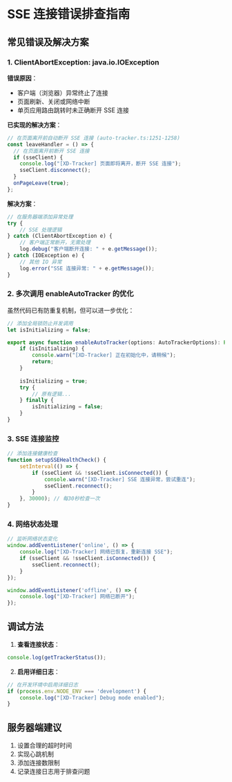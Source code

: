 # SSE 连接错误排查指南

## 常见错误及解决方案

### 1. ClientAbortException: java.io.IOException

**错误原因**：
- 客户端（浏览器）异常终止了连接
- 页面刷新、关闭或网络中断
- 单页应用路由跳转时未正确断开 SSE 连接

**已实现的解决方案**：
```javascript
// 在页面离开前自动断开 SSE 连接 (auto-tracker.ts:1251-1258)
const leaveHandler = () => {
  // 在页面离开前断开 SSE 连接
  if (sseClient) {
    console.log("[XD-Tracker] 页面即将离开，断开 SSE 连接");
    sseClient.disconnect();
  }
  onPageLeave(true);
};
```

**解决方案**：
```javascript
// 在服务器端添加异常处理
try {
    // SSE 处理逻辑
} catch (ClientAbortException e) {
    // 客户端正常断开，无需处理
    log.debug("客户端断开连接: " + e.getMessage());
} catch (IOException e) {
    // 其他 IO 异常
    log.error("SSE 连接异常: " + e.getMessage());
}
```

### 2. 多次调用 enableAutoTracker 的优化

虽然代码已有防重复机制，但可以进一步优化：

```javascript
// 添加全局锁防止并发调用
let isInitializing = false;

export async function enableAutoTracker(options: AutoTrackerOptions): Promise<void> {
    if (isInitializing) {
        console.warn("[XD-Tracker] 正在初始化中，请稍候");
        return;
    }
    
    isInitializing = true;
    try {
        // 原有逻辑...
    } finally {
        isInitializing = false;
    }
}
```

### 3. SSE 连接监控

```javascript
// 添加连接健康检查
function setupSSEHealthCheck() {
    setInterval(() => {
        if (sseClient && !sseClient.isConnected()) {
            console.warn("[XD-Tracker] SSE 连接异常，尝试重连");
            sseClient.reconnect();
        }
    }, 30000); // 每30秒检查一次
}
```

### 4. 网络状态处理

```javascript
// 监听网络状态变化
window.addEventListener('online', () => {
    console.log("[XD-Tracker] 网络已恢复，重新连接 SSE");
    if (sseClient && !sseClient.isConnected()) {
        sseClient.reconnect();
    }
});

window.addEventListener('offline', () => {
    console.log("[XD-Tracker] 网络已断开");
});
```

## 调试方法

1. **查看连接状态**：
```javascript
console.log(getTrackerStatus());
```

2. **启用详细日志**：
```javascript
// 在开发环境中启用详细日志
if (process.env.NODE_ENV === 'development') {
    console.log("[XD-Tracker] Debug mode enabled");
}
```

## 服务器端建议

1. 设置合理的超时时间
2. 实现心跳机制
3. 添加连接数限制
4. 记录连接日志用于排查问题